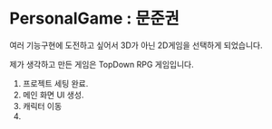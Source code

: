 # PersonalGame : 문준권

여러 기능구현에 도전하고 싶어서
3D가 아닌 2D게임을 선택하게 되었습니다.

제가 생각하고 만든 게임은
TopDown RPG 게임입니다.

1. 프로젝트 세팅 완료.
2. 메인 화면 UI 생성.
3. 캐릭터 이동
4. 
